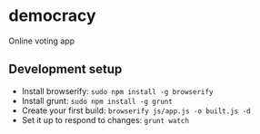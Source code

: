 # democracy
Online voting app

## Development setup
* Install browserify: ```sudo npm install -g browserify```
* Install grunt: ```sudo npm install -g grunt```
* Create your first build: ```browserify js/app.js -o built.js -d```
* Set it up to respond to changes: ```grunt watch```
